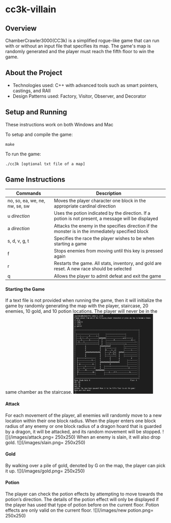 # cc3k-villain
## Overview
ChamberCrawler3000(CC3k) is a simplified rogue-like game that can run with or without an input file that specifies its map. The game's map is randomly generated and the player must reach the fifth floor to win the game.

## About the Project
- Technologies used: C++ with advanced tools such as smart pointers, castings, and RAII
- Design Patterns used: Factory, Visitor, Observer, and Decorator

## Setup and Running
These instructions work on both Windows and Mac

To setup and compile the game:
```
make
```
To run the game:
```
./cc3k [optional txt file of a map]
```

## Game Instructions
| Commands  | Description |
| ------------- | ------------- |
| no, so, ea, we, ne, nw, se, sw | Moves the player character one block in the appropriate cardinal direction  |
| u *direction* | Uses the potion indicated by the direction. If a potion is not present, a message will be displayed  |
| a *direction* | Attacks the enemy in the specifies direction if the monster is in the immediately specified block |
| s, d, v, g, t | Specifies the race the player wishes to be when starting a game |
| f | Stops enemies from moving until this key is pressed again |
| r | Restarts the game. All stats, inventory, and gold are reset. A new race should be selected |
| q | Allows the player to admit defeat and exit the game |

#### Starting the Game
If a text file is not provided when running the game, then it will initialize the game by randomly generating the map with the player, staircase, 20 enemies, 10 gold, and 10 potion locations. The player will never be in the same chamber as the staircase.
<img src="/images/initial display.png" width="250" height="250">

#### Attack
For each movement of the player, all enemies will randomly move to a new location within their one block radius. When the player enters one block radius of any enemy or one block radius of a dragon hoard that is guarded by a dragon, it will be attacked, and its random movement will be stopped. 
![](/images/attack.png= 250x250)
When an enemy is slain, it will also drop gold. 
![](/images/slain.png= 250x250)

#### Gold
By walking over a pile of gold, denoted by G on the map, the player can pick it up.
![](/images/gold.png= 250x250)

#### Potion
The player can check the potion effects by attempting to move towards the potion’s direction. The details of the potion effect will only be displayed if the player has used that type of potion before on the current floor. Potion effects are only valid on the current floor. 
![](/images/new potion.png= 250x250)

